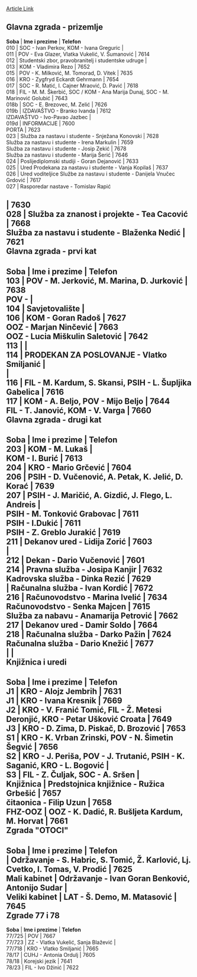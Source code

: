 [Article Link](https://www.fhs.hr/o_nama/imenik/interni_telefonski_imenik)

## 
Glavna zgrada - prizemlje  
---  
**Soba** | **Ime i prezime** | **Telefon**  
010 | SOC - Ivan Perkov, KOM - Ivana Greguric |   
011 | POV - Eva Glazer, Vlatka Vukelić, V. Šumanović | 7614  
012 | Studentski zbor, pravobranitelj i studentske udruge |   
013 | KOM - Vladimira Rezo | 7652  
015 | POV - K. Milković, M. Tomorad, D. Vitek | 7635  
016 | KRO - Zygfryd Eckardt Gehrmann | 7654  
017 | SOC - R. Matić, I. Cajner Mraović, D. Pavić | 7618  
018 | FIL - M. M. Škerbić, SOC / KOM - Ana Marija Dunaj, SOC - M. Marinović Golubić | 7643  
018b | SOC - E. Brezovec, M. Zelić | 7626  
019b | IZDAVAŠTVO - Branko Ivanda | 7612  
IZDAVAŠTVO - Ivo-Pavao Jazbec |   
019d | INFORMACIJE | 7600  
PORTA  | 7623  
023 | Služba za nastavu i studente - Snježana Konovski | 7628  
Služba za nastavu i studente - Irena Markulin | 7659  
Služba za nastavu i studente - Josip Zekić | 7678  
Služba za nastavu i studente - Marija Šerić | 7646  
024 | Poslijediplomski studiji - Goran Dejanović | 7633  
025 | Ured Prodekana za nastavu i studente - Vanja Kopilaš | 7637  
026 | Ured voditeljice Službe za nastavu i studente - Danijela Vnučec Grdović | 7617  
027 | Rasporedar nastave - Tomislav Rapić  
  
|  7630  
028 | Služba za znanost i projekte - Tea Cacović | 7668  
Služba za nastavu i studente - Blaženka Nedić | 7621  
Glavna zgrada - prvi kat  
---  
**Soba** | **Ime i prezime** | **Telefon**  
103 | POV - M. Jerković, M. Marina, D. Jurković | 7638  
POV -  |   
104 | Savjetovalište |   
106 | KOM - Goran Radoš | 7627  
OOZ - Marjan Ninčević | 7663  
OOZ - Lucia Miškulin Saletović | 7642  
113 |  |   
114 | PRODEKAN ZA POSLOVANJE - Vlatko Smiljanić |   
|   
116 | FIL - M. Kardum, S. Skansi, PSIH - L. Šupljika Gabelica | 7616  
117 | KOM - A. Beljo, POV - Mijo Beljo | 7644  
FIL - T. Janović, KOM - V. Varga | 7660  
Glavna zgrada - drugi kat  
---  
**Soba** | **Ime i prezime** | **Telefon**  
203 | KOM - M. Lukaš |   
KOM - I. Burić | 7613  
204 | KRO - Mario Grčević | 7604  
206 | PSIH - D. Vučenović, A. Petak, K. Jelić, D. Korać | 7639  
207 | PSIH - J. Maričić, A. Gizdić, J. Flego, L. Andreis |   
PSIH - M. Tonković Grabovac | 7611  
PSIH - I.Dukić | 7611  
PSIH - Z. Greblo Jurakić | 7619  
211 | Dekanov ured - Lidija Zorić | 7603  
|   
212 | Dekan - Dario Vučenović | 7601  
214 | Pravna služba - Josipa Kanjir | 7632  
Kadrovska služba - Dinka Rezić | 7629  
| Računalna služba - Ivan Kordić | 7672  
216 | Računovodstvo - Marina Ivelić | 7634  
Računovodstvo - Senka Majcen | 7615  
Služba za nabavu - Anamarija Petrović | 7662  
217 | Dekanov ured - Damir Soldo | 7664  
218 | Računalna služba - Darko Pažin | 7624  
Računalna služba - Dario Knežić | 7677  
|  |   
Knjižnica i uredi  
---  
**Soba** | **Ime i prezime** | **Telefon**  
J1 | KRO - Alojz Jembrih | 7631  
J1 | KRO - Ivana Kresnik | 7669  
J2 | KRO - V. Franić Tomić, FIL - Ž. Metesi Deronjić, KRO - Petar Ušković Croata | 7649  
J3 | KRO - D. Zima, D. Piskač, D. Brozović | 7653  
S1 | KRO - K. Vrban Zrinski, POV - N. Šimetin Šegvić | 7656  
S2 | KRO - J. Periša, POV - J. Trutanić, PSIH - K. Saganić, KRO - L. Bogović |   
S3 | FIL - Z. Čuljak, SOC - A. Sršen |   
Knjižnica | Predstojnica knjižnice - Ružica Grbešić | 7657  
čitaonica - Filip Uzun | 7658  
FHZ-OOZ | OOZ - K. Dadić, R. Bušljeta Kardum, M. Horvat | 7661  
**Zgrada "OTOCI"**  
---  
**Soba** | **Ime i prezime** | **Telefon**  
| Održavanje - S. Habric, S. Tomić, Ž. Karlović, Lj. Cvetko, I. Tomas, V. Prodić | 7625  
Mali kabinet | Održavanje - Ivan Goran Benković, Antonijo Sudar |   
Veliki kabinet | LAT - Š. Demo, M. Matasović | 7645  
**Zgrade 77 i 78**  
---  
**Soba** | **Ime i prezime** | **Telefon**  
77/725 | POV  | 7667  
77/723 | ZZ - Vlatka Vukelić, Sanja Blažević |   
77/718 | KRO - Vlatko Smiljanić | 7665  
78/17 | CUHJ - Antonia Ordulj | 7605  
78/18 | Korejski jezik | 7641  
78/23 | FIL - Ivo Džinić | 7622  
  

